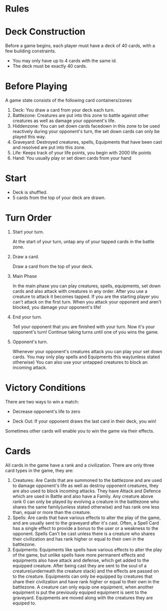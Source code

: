 # Rules

# Deck Construction

Before a game begins, each player must have a deck of 40 cards, with a few building constraints.

  * You may only have up to 4 cards with the same id.
  * The deck must be exactly 40 cards.

# Before Playing

A game state consists of the following card containers/zones
1. Deck: You draw a card from your deck each turn.
2. Battlezone: Creatures are put into this zone to battle against other creatures as well as damage your opponent's life.
3. Hiddenzone: You can set down cards facedown in this zone to be used reactively during your opponent's turn, the set down cards can only be played this way.
5. Graveyard: Destroyed creatures, spells, Equipments that have been cast and resolved are put into this zone.
6. Life: Keeps track of your life points, you begin with 2000 life points
7. Hand: You usually play or set down cards from your hand

# Start

  * Deck is shuffled.
  * 5 cards from the top of your deck are drawn.

# Turn Order

1. Start your turn.

   At the start of your turn, untap any of your tapped cards in the battle zone.

2. Draw a card.

   Draw a card from the top of your deck. 

3. Main Phase

   In the main phase you can play creatures, spells, equipments, set down cards and also attack with creatures in any order.
   After you use a creature to attack it becomes tapped.
   If you are the starting player you can't attack on the first turn.
   When you attack your opponent and aren't blocked, you damage your opponent's life!

4. End your turn.

   Tell your opponent that you are finished with your turn. Now it's your opponent's turn! Continue taking turns until one of you wins the game.
    
5. Opponent's turn.
   
   Whenever your opponent's creatures attack you can play your set down cards. You may only play spells and Equipments this way(unless stated otherwise)
   You can also use your untapped creatures to block an incoming attack.

# Victory Conditions

There are two ways to win a match:

  * Decrease opponent's life to zero

  * Deck Out: If your opponent draws the last card in their deck, you win!

Sometimes other cards will enable you to win the game via their effects. 

# Cards

All cards in the game have a rank and a civilization.
There are only three card types in the game, they are:
1. Creatures: Are Cards that are summoned to the battlezone and are used to damage opponent's life as well as destroy opponent creatures, 
              they are also used to block incoming attacks. 
              They have Attack and Defence which are used in Battle and also have a Family.
              Any creature above rank 0 can only be played by evolving a creature in the battlezone who shares the same family(unless stated otherwise)
              and has rank one less than, equal or more than the creature.
2. Spells: Are cards that have various effects to alter the play of the game, and are usually sent to the graveyard after it's cast.
           Often, a Spell Card has a single effect to provide a bonus to the user or a weakness to the opponent.
           Spells Can't be cast unless there is a creature who shares their civilization and has rank higher or equal to their own in the battlezone.
3. Equipments: Equipments like spells have various effects to alter the play of the game, but unlike spells have more permanent effects and equipments also have attack and defense, which get added to the equipped creature.
               After being cast they are sent to the soul of a creature(underneath the creature stack) and the effects are passed on to the creature.
               Equipments can only be equipped by creatures that share their civilization and have rank higher or equal to their own in the battlezone.
               A creature can only equip one equipment, when another equipment is put the previously equiped equipment is sent to the graveyard.
               Equipments are moved along with the creatures they are equiped to.

